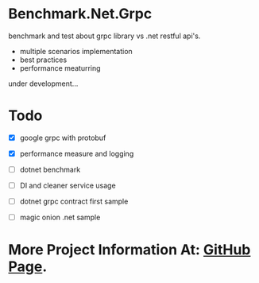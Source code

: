 # Benchmark.Net.Grpc
benchmark and test about grpc library vs .net restful api's.
- multiple scenarios implementation
- best practices
- performance meaturring

under development...

# Todo
- [x] google grpc with protobuf
- [x] performance measure and logging
- [ ] dotnet benchmark
- [ ] DI and cleaner service usage
- [ ] dotnet grpc contract first sample
- [ ] magic onion .net sample



# More Project Information At:  [GitHub Page](https://mrgrayhat.github.io/Benchmark.Net.Grpc/).
